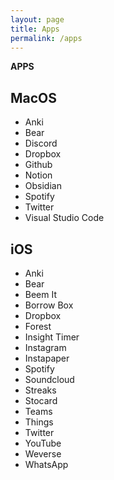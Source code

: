 ```yaml
---
layout: page
title: Apps
permalink: /apps
---
```


<b>APPS</b>

## MacOS

- Anki
- Bear
- Discord
- Dropbox
- Github
- Notion
- Obsidian
- Spotify
- Twitter
- Visual Studio Code


## iOS

- Anki
- Bear
- Beem It
- Borrow Box
- Dropbox
- Forest
- Insight Timer
- Instagram
- Instapaper
- Spotify
- Soundcloud
- Streaks
- Stocard
- Teams
- Things
- Twitter
- YouTube
- Weverse
- WhatsApp

<style>
  .wrapper {
    max-width: 58em;
  }
</style>